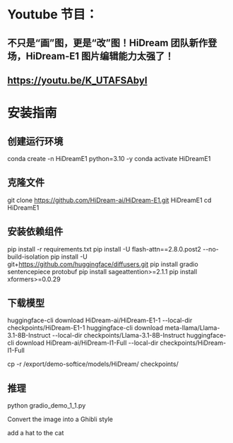 # Youtube 节目：
## 不只是“画”图，更是“改”图！HiDream 团队新作登场，HiDream-E1 图片编辑能力太强了！
## https://youtu.be/K_UTAFSAbyI

# 安装指南
## 创建运行环境
conda create -n HiDreamE1 python=3.10 -y
conda activate HiDreamE1

## 克隆文件
git clone https://github.com/HiDream-ai/HiDream-E1.git HiDreamE1
cd HiDreamE1

## 安装依赖组件
pip install -r requirements.txt
pip install -U flash-attn==2.8.0.post2 --no-build-isolation
pip install -U git+https://github.com/huggingface/diffusers.git
pip install gradio sentencepiece protobuf
pip install sageattention>=2.1.1
pip install xformers>=0.0.29

## 下载模型
huggingface-cli download HiDream-ai/HiDream-E1-1 --local-dir checkpoints/HiDream-E1-1
huggingface-cli download meta-llama/Llama-3.1-8B-Instruct --local-dir checkpoints/Llama-3.1-8B-Instruct
huggingface-cli download HiDream-ai/HiDream-I1-Full --local-dir checkpoints/HiDream-I1-Full

cp -r /export/demo-softice/models/HiDream/ checkpoints/

## 推理
python gradio_demo_1_1.py 

Convert the image into a Ghibli style

add a hat to the cat




  












 
















